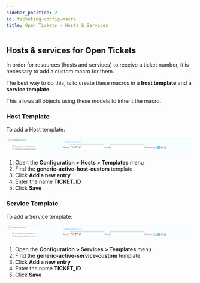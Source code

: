 ```yaml
---
sidebar_position: 2
id: ticketing-config-macro
title: Open Tickets - Hosts & Services
---
```


## Hosts & services for Open Tickets

In order for resources (hosts and services) to receive a ticket number,
it is necessary to add a custom macro for them.

The best way to do this, is to create these macros in a **host template** and a **service template**. 

This allows all objects using these models to inherit the macro.

### Host Template

To add a Host template:

![image](../../../assets/alerts-notifications/ticketing/config/open_tickets_macro.png)

1. Open the **Configuration > Hosts > Templates** menu 
2. Find the **generic-active-host-custom** template 
3. Click **Add a new entry**
4. Enter the name **TICKET\_ID** 
5. Click **Save**

### Service Template

To add a Service template:

![image](../../../assets/alerts-notifications/ticketing/config/open_tickets_macro.png)

1. Open the **Configuration > Services > Templates** menu 
2. Find the **generic-active-service-custom** template 
3. Click **Add a new entry**
4. Enter the name **TICKET\_ID** 
5. Click **Save**
